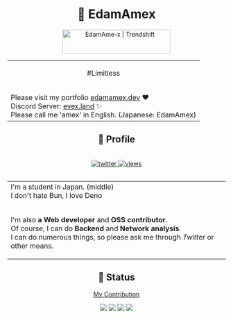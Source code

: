 <h1 align="center">🚀 EdamAmex</h1>  
<div align="center">

<div style="text-align: center;">
  <table style="margin: 0 auto;">
          <a href="https://twitter.com/amex2189" target="_blank"><img src="https://trendshift.io/api/badge/developers/6698" alt="EdamAme-x | Trendshift" style="width: 250px; height: 55px;" width="250" height="55"/></a>
  </table>
</div>

</div>

<div align="center">
  <table>
    <td style="margin: auto 0;">
      <p align="center">#Limitless</p><br />
      Please visit my portfolio <a href="https://edamamex.dev/">edamamex.dev</a> ❤ <br />
      Discord Server: <a href="https://evex.land">evex.land</a> ✨ <br />
      Please call me 'amex' in English. (Japanese: EdamAmex) 
    </td>
  </table>
</div>

<div align="center">
<h2>📇 Profile</h2><br/>
  <div align="center">
  <table>
      <a href="https://twitter.com/amex2189">
        <img src="https://img.shields.io/twitter/follow/amex2189?style=social" alt="twitter" />
      </a>
      <a href="https://twitter.com/amex2189">
        <img src="https://komarev.com/ghpvc/?username=EdamAme-x&color=lightgrey" alt="views" />
      </a>
  </table>
</div>

<table style="margin: 0 auto;">
<td>
I'm a student in Japan. (middle)  <br/>
I don't hate Bun, I love Deno<br/><br/>

I'm also **a Web developer** and **OSS contributor**.  <br/>
Of course, I can do **Backend** and **Network analysis**.  <br/>
I can do numerous things, so please ask me through *Twitter* or other means.   <br/>
</td>
</table>

<h2>🚦 Status</h2>

<div align="center">
  <a href="https://github-contributor-stats.vercel.app/api?username=EdamAme-x&limit=5&theme=dark&combine_all_yearly_contributions=false">My Contribution</a>
</div>

![](http://github-profile-summary-cards.vercel.app/api/cards/most-commit-language?username=EdamAme-x&theme=2077)
![](http://github-profile-summary-cards.vercel.app/api/cards/repos-per-language?username=EdamAme-x&theme=aura_dark)
![](http://github-profile-summary-cards.vercel.app/api/cards/productive-time?username=EdamAme-x&theme=aura_dark&utcOffset=8)
![](http://github-profile-summary-cards.vercel.app/api/cards/stats?username=EdamAme-x&theme=2077)
</div>

